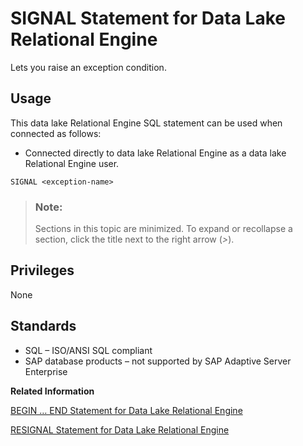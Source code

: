 <!-- loioa6266b2a84f21015917899ae90e8efc6 -->

# SIGNAL Statement for Data Lake Relational Engine

Lets you raise an exception condition.



<a name="loioa6266b2a84f21015917899ae90e8efc6__section_ovp_dvr_znb"/>

## Usage

This data lake Relational Engine SQL statement can be used when connected as follows:

-   Connected directly to data lake Relational Engine as a data lake Relational Engine user.



```
SIGNAL <exception-name>
```



> ### Note:  
> Sections in this topic are minimized. To expand or recollapse a section, click the title next to the right arrow \(*\>*\).



<a name="loioa6266b2a84f21015917899ae90e8efc6__IQ_Permissions"/>

## Privileges

None



<a name="loioa6266b2a84f21015917899ae90e8efc6__IQ_Standards"/>

## Standards

-   SQL – ISO/ANSI SQL compliant
-   SAP database products – not supported by SAP Adaptive Server Enterprise

**Related Information**  


[BEGIN … END Statement for Data Lake Relational Engine](begin-end-statement-for-data-lake-relational-engine-a6142de.md "Groups SQL statements together.")

[RESIGNAL Statement for Data Lake Relational Engine](resignal-statement-for-data-lake-relational-engine-a6233dc.md "Resignals an exception condition.")

